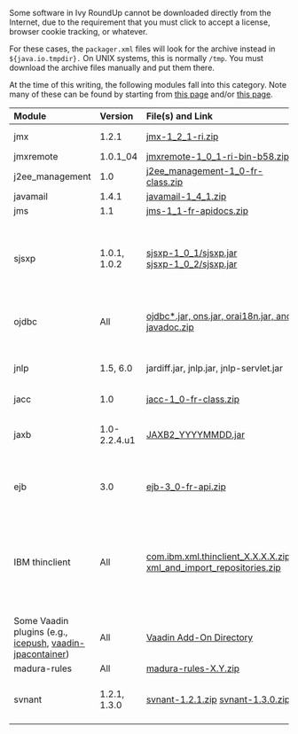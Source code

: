 Some software in Ivy RoundUp cannot be downloaded directly from the Internet, due to the requirement that you must click to accept a license, browser cookie tracking, or whatever.

For these cases, the `packager.xml` files will look for the archive instead in `${java.io.tmpdir}.` On UNIX systems, this is normally `/tmp`. You must download the archive files manually and put them there.

At the time of this writing, the following modules fall into this category. Note many of these can be found by starting from [this page](http://www.oracle.com/technetwork/java/javaee/tech/index.html) and/or [this page](http://www.oracle.com/technetwork/indexes/downloads/sun-az-index-095901.html).

| **Module** | **Version** | **File(s) and Link** | **Notes** |
|:-----------|:------------|:---------------------|:----------|
| jmx        | 1.2.1       | [jmx-1\_2\_1-ri.zip](http://www.oracle.com/technetwork/java/javase/tech/download-jsp-141676.html) | Download JMX 1.2.1 Reference Implementation |
| jmxremote  | 1.0.1\_04   | [jmxremote-1\_0\_1-ri-bin-b58.zip](http://java.sun.com/javase/technologies/core/mntr-mgmt/javamanagement/download.jsp) |           |
| j2ee\_management | 1.0         | [j2ee\_management-1\_0-fr-class.zip](http://java.sun.com/j2ee/tools/management/downloads/index.html) |           |
| javamail   | 1.4.1       | [javamail-1\_4\_1.zip](http://java.sun.com/products/javamail/downloads/index.html) |           |
| jms        | 1.1         | [jms-1\_1-fr-apidocs.zip](http://download.oracle.com/otndocs/jcp/7542-jms-1.1-fr-doc-oth-JSpec/) |           |
| sjsxp      | 1.0.1, 1.0.2 | [sjsxp-1\_0\_1/sjsxp.jar](https://sjsxp.dev.java.net/#downloads)<br /> [sjsxp-1\_0\_2/sjsxp.jar](https://sjsxp.dev.java.net/#downloads)| Click on "SJSXP 1.0.1" and "SJSXP 1.0.2", download files into `${java.io.tmpdir`}, then run `java -cp . sjsxp_101` and `java -cp . sjsxp_102` to extract the archives, resulting in directories `sjsxp-1_0_1` and `sjsxp-1_0_2`. |
| ojdbc      | All         | [ojdbc\*.jar, ons.jar, orai18n.jar, and javadoc.zip](http://www.oracle.com/technology/software/tech/java/sqlj_jdbc/htdocs/jdbc_10201.html) | Accept License Agreement, then click on download links. **NOTE:** each version's JARs must be placed in `${java.io.tmpdir}/ojdbc/<version>/` |
| jnlp       | 1.5, 6.0    | jardiff.jar, jnlp.jar, jnlp-servlet.jar | Extract from [J2SE Demos and Samples](http://www.oracle.com/technetwork/java/javase/) in `sample/jnlp/servlet`. Note JDK 7 version no longer requires manual download! |
| jacc       | 1.0         | [jacc-1\_0-fr-class.zip](http://java.sun.com/j2ee/javaacc/) |           |
| jaxb       | 1.0-2.2.4.u1 | [JAXB2\_YYYYMMDD.jar](http://jaxb.java.net/) | Download and execute (via `java -jar JAXB2_YYMMDD.jar`) the JAR, then move the the `jaxb-ri-YYYYMMDD/lib/` subdirectory to `${java.io.tmpdir}/jaxb/<version>` |
| ejb        | 3.0         | [ejb-3\_0-fr-api.zip](http://java.sun.com/products/ejb/docs.html) | Click "Download" button for the class files and documentation, Accept License Agreement, then click on download links |
| IBM thinclient | All         | [com.ibm.xml.thinclient\_X.X.X.X.zip, xml\_and\_import\_repositories.zip](http://www-01.ibm.com/software/webservers/appserv/was/featurepacks/xml/instopt/)| Click "Download the compressed file containing the thin client" link at the bottom to download `com.ibm.xml.thinclient_X.X.X.X.zip`. Go back then click "Download for local installation using IBM Installation Manager" to download `xml_and_import_repositories.zip`. In both cases, choose HTTP download. |
| Some Vaadin plugins (e.g., [icepush](http://vaadin.com/directory#addon/icepush), [vaadin-jpacontainer](http://vaadin.com/directory#addon/vaadin-jpacontainer)) | All         | [Vaadin Add-On Directory](http://vaadin.com/directory) | Registration required |
| madura-rules | All         | [madura-rules-X.Y.zip](http://code.google.com/p/madura-rules/downloads/list) |           |
| svnant     | 1.2.1, 1.3.0 | [svnant​-1.2.1.zip](http://subclipse.tig​ris.org/files/docume​nts/906/43359/svnant​-1.2.1.zip) [svnant​-1.3.0.zip](http://subclipse.tig​ris.org/files/docume​nts/906/46267/svnant​-1.3.0.zip) | Endless redirection loop if your browser does not allow cookies. Must download manually, since Ant's get task does not allow cookies. |